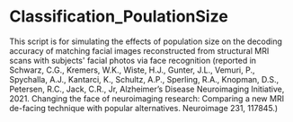 # Classification_PoulationSize
<p>This script is for simulating the effects of population size on the decoding accuracy of matching facial images reconstructed from structural MRI scans with subjects' facial photos via face recognition (reported in Schwarz, C.G., Kremers, W.K., Wiste, H.J., Gunter, J.L., Vemuri, P., Spychalla, A.J., Kantarci, K., Schultz, A.P., Sperling, R.A., Knopman, D.S., Petersen, R.C., Jack, C.R., Jr, Alzheimer’s Disease Neuroimaging Initiative, 2021. Changing the face of neuroimaging research: Comparing a new MRI de-facing technique with popular alternatives. Neuroimage 231, 117845.)</p>
